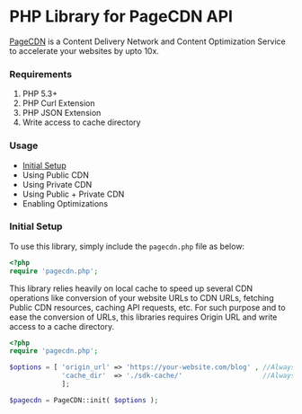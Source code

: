 PHP Library for PageCDN API
=======================

[PageCDN](https://pagecdn.com) is a Content Delivery Network and Content Optimization Service to accelerate your websites by upto 10x.

### Requirements
1. PHP 5.3+
2. PHP Curl Extension
3. PHP JSON Extension
4. Write access to cache directory

### Usage
* [Initial Setup](#initial-setup)
* Using Public CDN
* Using Private CDN
* Using Public + Private CDN
* Enabling Optimizations

### Initial Setup

To use this library, simply include the `pagecdn.php` file as below:
```php
<?php
require 'pagecdn.php';
```

This library relies heavily on local cache to speed up several CDN operations like conversion of your website URLs to CDN URLs, fetching Public CDN resources, caching API requests, etc.
For such purpose and to ease the conversion of URLs, this libraries requires Origin URL and write access to a cache directory.
```php
<?php
require 'pagecdn.php';

$options = [ 'origin_url' => 'https://your-website.com/blog' , //Always Required
             'cache_dir'  => './sdk-cache/'                    //Always required
             ];

$pagecdn = PageCDN::init( $options );
```


